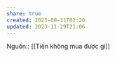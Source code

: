 ```yaml
---
share: true
created: 2023-08-11T02:20
updated: 2023-11-29T21:06
---
```

Nguồn:: [[Tiền không mua được gì]]
